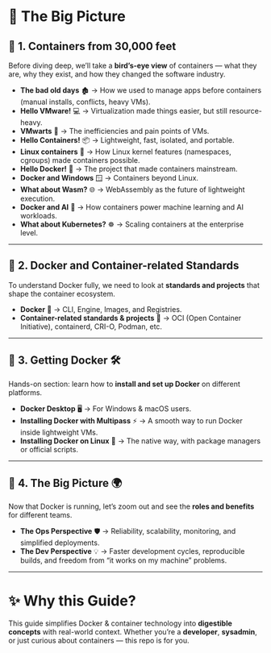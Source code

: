 # 🐳 **The Big Picture**

## 📌 1. Containers from 30,000 feet

Before diving deep, we’ll take a **bird’s-eye view** of containers — what they are, why they exist, and how they changed the software industry.

* **The bad old days** 🏚️ → How we used to manage apps before containers (manual installs, conflicts, heavy VMs).
* **Hello VMware!** 💻 → Virtualization made things easier, but still resource-heavy.
* **VMwarts** 🐌 → The inefficiencies and pain points of VMs.
* **Hello Containers!** 📦 → Lightweight, fast, isolated, and portable.
* **Linux containers** 🐧 → How Linux kernel features (namespaces, cgroups) made containers possible.
* **Hello Docker!** 🐳 → The project that made containers mainstream.
* **Docker and Windows** 🪟 → Containers beyond Linux.
* **What about Wasm?** 🌐 → WebAssembly as the future of lightweight execution.
* **Docker and AI** 🤖 → How containers power machine learning and AI workloads.
* **What about Kubernetes?** ☸️ → Scaling containers at the enterprise level.

---

## 📌 2. Docker and Container-related Standards

To understand Docker fully, we need to look at **standards and projects** that shape the container ecosystem.

* **Docker** 🐳 → CLI, Engine, Images, and Registries.
* **Container-related standards & projects** 🔗 → OCI (Open Container Initiative), containerd, CRI-O, Podman, etc.

---

## 📌 3. Getting Docker 🛠️

Hands-on section: learn how to **install and set up Docker** on different platforms.

* **Docker Desktop** 🖥️ → For Windows & macOS users.
* **Installing Docker with Multipass** ⚡ → A smooth way to run Docker inside lightweight VMs.
* **Installing Docker on Linux** 🐧 → The native way, with package managers or official scripts.

---

## 📌 4. The Big Picture 🌍

Now that Docker is running, let’s zoom out and see the **roles and benefits** for different teams.

* **The Ops Perspective** 🛡️ → Reliability, scalability, monitoring, and simplified deployments.
* **The Dev Perspective** 💡 → Faster development cycles, reproducible builds, and freedom from “it works on my machine” problems.

---

# ✨ Why this Guide?

This guide simplifies Docker & container technology into **digestible concepts** with real-world context.
Whether you’re a **developer**, **sysadmin**, or just curious about containers — this repo is for you.
